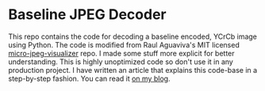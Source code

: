 # Baseline JPEG Decoder

This repo contains the code for decoding a baseline encoded, YCrCb image using Python. The code is modified from Raul Aguaviva's MIT licensed [micro-jpeg-visualizer](https://github.com/aguaviva/micro-jpeg-visualizer) repo. I made some stuff more explicit for better understanding. This is highly unoptimized code so don't use it in any production project. I have written an article that explains this code-base in a step-by-step fashion. You can read it [on my blog](https://yasoob.me/posts/understanding-and-writing-jpeg-decoder-in-python/). 